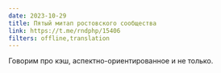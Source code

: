 ```yaml
---
date: 2023-10-29
title: Пятый митап ростовского сообщества
link: https://t.me/rndphp/15406
filters: offline,translation
---
```


Говорим про кэш, аспектно-ориентированное и не только.
